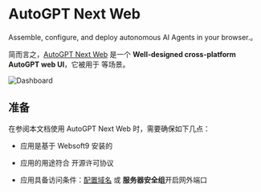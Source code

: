 # AutoGPT Next Web

Assemble, configure, and deploy autonomous AI Agents in your browser.。  

简而言之，[AutoGPT Next Web](https://github.com/ConnectAI-E/AutoGPT-Next-Web) 是一个 **Well-designed cross-platform AutoGPT web UI**，它被用于  等场景。   


![Dashboard](https://libs.websoft9.com/Websoft9/DocsPicture/zh/autogptnextweb/autogptnextweb-gui-websoft9.png)


## 准备

在参阅本文档使用 AutoGPT Next Web 时，需要确保如下几点：

- 应用是基于 Websoft9 安装的

- 应用的用途符合 [](https://some_license_url) 开源许可协议

- 应用具备访问条件：[配置域名](./guide/appsetdomain) 或 **服务器安全组**开启网外端口